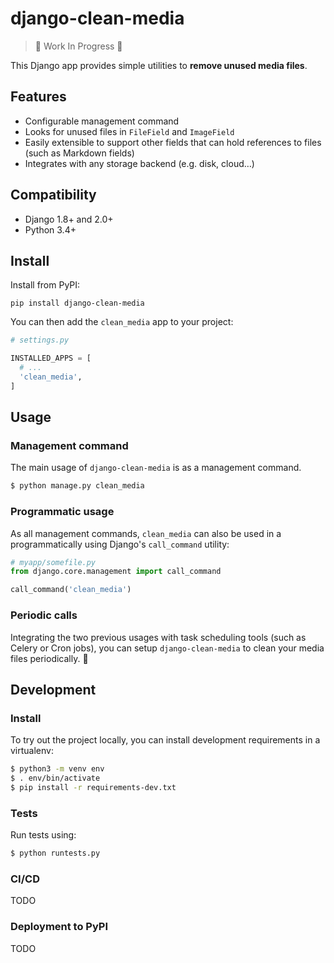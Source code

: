 # django-clean-media

> 🚧 Work In Progress 🚧

This Django app provides simple utilities to **remove unused media files**.

## Features

- Configurable management command
- Looks for unused files in `FileField` and `ImageField`
- Easily extensible to support other fields that can hold references to files (such as Markdown fields)
- Integrates with any storage backend (e.g. disk, cloud…)

## Compatibility

- Django 1.8+ and 2.0+
- Python 3.4+

## Install

Install from PyPI:

```
pip install django-clean-media
```

You can then add the `clean_media` app to your project:

```python
# settings.py

INSTALLED_APPS = [
  # ...
  'clean_media',
]
```

## Usage

### Management command

The main usage of `django-clean-media` is as a management command.

```bash
$ python manage.py clean_media
```

### Programmatic usage

As all management commands, `clean_media` can also be used in a programmatically using Django's `call_command` utility:

```python
# myapp/somefile.py
from django.core.management import call_command

call_command('clean_media')
```

### Periodic calls

Integrating the two previous usages with task scheduling tools (such as Celery or Cron jobs), you can setup `django-clean-media` to clean your media files periodically. 🤖

## Development

### Install

To try out the project locally, you can install development requirements in a virtualenv:

```bash
$ python3 -m venv env
$ . env/bin/activate
$ pip install -r requirements-dev.txt
```

### Tests

Run tests using:

```bash
$ python runtests.py
```

### CI/CD

TODO

### Deployment to PyPI

TODO

